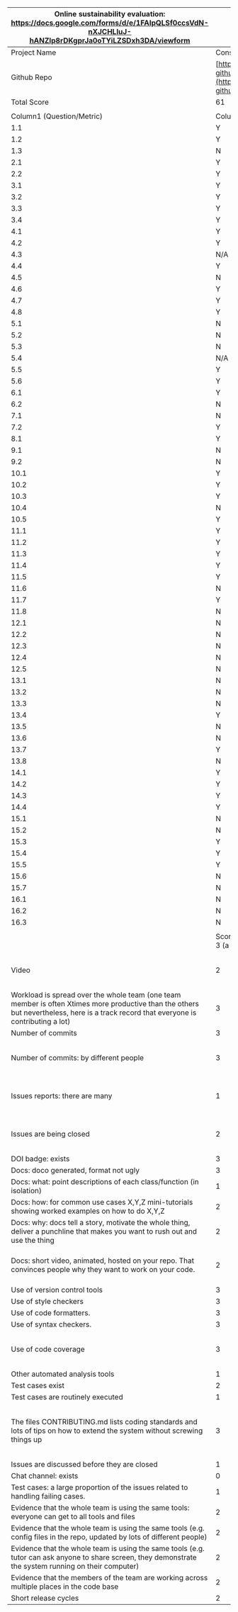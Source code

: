 | Online sustainability evaluation: https://docs.google.com/forms/d/e/1FAIpQLSf0ccsVdN-nXJCHLluJ-hANZlp8rDKgprJa0oTYiLZSDxh3DA/viewform                                                 |                                                                                                            |                                                                                                                                                                |
| ------------------------------------------------------------------------------------------------------------------------------------------------------------------------------------- | ---------------------------------------------------------------------------------------------------------- | -------------------------------------------------------------------------------------------------------------------------------------------------------------- |
| Project Name                                                                                                                                                                          | Constable                                                                                                  |                                                                                                                                                                |
| Github Repo                                                                                                                                                                           | [https://github.com/palash03/constable-github-action](https://github.com/palash03/constable-github-action) |                                                                                                                                                                |
| Total Score                                                                                                                                                                           | 61                                                                                                         |                                                                                                                                                                |
|                                                                                                                                                                                       |                                                                                                            |                                                                                                                                                                |
| Column1 (Question/Metric)                                                                                                                                                             | Column2 (Score/Answer)                                                                                     | Column3 (Link to Evidence)                                                                                                                                     |
| 1.1                                                                                                                                                                                   | Y                                                                                                          |                                                                                                                                                                |
| 1.2                                                                                                                                                                                   | Y                                                                                                          |                                                                                                                                                                |
| 1.3                                                                                                                                                                                   | N                                                                                                          |                                                                                                                                                                |
| 2.1                                                                                                                                                                                   | Y                                                                                                          |                                                                                                                                                                |
| 2.2                                                                                                                                                                                   | Y                                                                                                          |                                                                                                                                                                |
| 3.1                                                                                                                                                                                   | Y                                                                                                          |                                                                                                                                                                |
| 3.2                                                                                                                                                                                   | Y                                                                                                          |                                                                                                                                                                |
| 3.3                                                                                                                                                                                   | Y                                                                                                          |                                                                                                                                                                |
| 3.4                                                                                                                                                                                   | Y                                                                                                          |                                                                                                                                                                |
| 4.1                                                                                                                                                                                   | Y                                                                                                          |                                                                                                                                                                |
| 4.2                                                                                                                                                                                   | Y                                                                                                          |                                                                                                                                                                |
| 4.3                                                                                                                                                                                   | N/A                                                                                                        |                                                                                                                                                                |
| 4.4                                                                                                                                                                                   | Y                                                                                                          |                                                                                                                                                                |
| 4.5                                                                                                                                                                                   | N                                                                                                          |                                                                                                                                                                |
| 4.6                                                                                                                                                                                   | Y                                                                                                          |                                                                                                                                                                |
| 4.7                                                                                                                                                                                   | Y                                                                                                          |                                                                                                                                                                |
| 4.8                                                                                                                                                                                   | Y                                                                                                          |                                                                                                                                                                |
| 5.1                                                                                                                                                                                   | N                                                                                                          |                                                                                                                                                                |
| 5.2                                                                                                                                                                                   | N                                                                                                          |                                                                                                                                                                |
| 5.3                                                                                                                                                                                   | N                                                                                                          |                                                                                                                                                                |
| 5.4                                                                                                                                                                                   | N/A                                                                                                        |                                                                                                                                                                |
| 5.5                                                                                                                                                                                   | Y                                                                                                          |                                                                                                                                                                |
| 5.6                                                                                                                                                                                   | Y                                                                                                          |                                                                                                                                                                |
| 6.1                                                                                                                                                                                   | Y                                                                                                          |                                                                                                                                                                |
| 6.2                                                                                                                                                                                   | N                                                                                                          |                                                                                                                                                                |
| 7.1                                                                                                                                                                                   | N                                                                                                          |                                                                                                                                                                |
| 7.2                                                                                                                                                                                   | Y                                                                                                          |                                                                                                                                                                |
| 8.1                                                                                                                                                                                   | Y                                                                                                          |                                                                                                                                                                |
| 9.1                                                                                                                                                                                   | N                                                                                                          |                                                                                                                                                                |
| 9.2                                                                                                                                                                                   | N                                                                                                          |                                                                                                                                                                |
| 10.1                                                                                                                                                                                  | Y                                                                                                          |                                                                                                                                                                |
| 10.2                                                                                                                                                                                  | Y                                                                                                          |                                                                                                                                                                |
| 10.3                                                                                                                                                                                  | Y                                                                                                          |                                                                                                                                                                |
| 10.4                                                                                                                                                                                  | N                                                                                                          |                                                                                                                                                                |
| 10.5                                                                                                                                                                                  | Y                                                                                                          |                                                                                                                                                                |
| 11.1                                                                                                                                                                                  | Y                                                                                                          |                                                                                                                                                                |
| 11.2                                                                                                                                                                                  | Y                                                                                                          |                                                                                                                                                                |
| 11.3                                                                                                                                                                                  | Y                                                                                                          |                                                                                                                                                                |
| 11.4                                                                                                                                                                                  | Y                                                                                                          |                                                                                                                                                                |
| 11.5                                                                                                                                                                                  | Y                                                                                                          |                                                                                                                                                                |
| 11.6                                                                                                                                                                                  | N                                                                                                          |                                                                                                                                                                |
| 11.7                                                                                                                                                                                  | Y                                                                                                          |                                                                                                                                                                |
| 11.8                                                                                                                                                                                  | N                                                                                                          |                                                                                                                                                                |
| 12.1                                                                                                                                                                                  | N                                                                                                          |                                                                                                                                                                |
| 12.2                                                                                                                                                                                  | N                                                                                                          |                                                                                                                                                                |
| 12.3                                                                                                                                                                                  | N                                                                                                          |                                                                                                                                                                |
| 12.4                                                                                                                                                                                  | N                                                                                                          |                                                                                                                                                                |
| 12.5                                                                                                                                                                                  | N                                                                                                          |                                                                                                                                                                |
| 13.1                                                                                                                                                                                  | N                                                                                                          |                                                                                                                                                                |
| 13.2                                                                                                                                                                                  | N                                                                                                          |                                                                                                                                                                |
| 13.3                                                                                                                                                                                  | N                                                                                                          |                                                                                                                                                                |
| 13.4                                                                                                                                                                                  | Y                                                                                                          |                                                                                                                                                                |
| 13.5                                                                                                                                                                                  | N                                                                                                          |                                                                                                                                                                |
| 13.6                                                                                                                                                                                  | N                                                                                                          |                                                                                                                                                                |
| 13.7                                                                                                                                                                                  | Y                                                                                                          |                                                                                                                                                                |
| 13.8                                                                                                                                                                                  | N                                                                                                          |                                                                                                                                                                |
| 14.1                                                                                                                                                                                  | Y                                                                                                          |                                                                                                                                                                |
| 14.2                                                                                                                                                                                  | Y                                                                                                          |                                                                                                                                                                |
| 14.3                                                                                                                                                                                  | Y                                                                                                          |                                                                                                                                                                |
| 14.4                                                                                                                                                                                  | Y                                                                                                          |                                                                                                                                                                |
| 15.1                                                                                                                                                                                  | N                                                                                                          |                                                                                                                                                                |
| 15.2                                                                                                                                                                                  | N                                                                                                          |                                                                                                                                                                |
| 15.3                                                                                                                                                                                  | Y                                                                                                          |                                                                                                                                                                |
| 15.4                                                                                                                                                                                  | Y                                                                                                          |                                                                                                                                                                |
| 15.5                                                                                                                                                                                  | Y                                                                                                          |                                                                                                                                                                |
| 15.6                                                                                                                                                                                  | N                                                                                                          |                                                                                                                                                                |
| 15.7                                                                                                                                                                                  | N                                                                                                          |                                                                                                                                                                |
| 16.1                                                                                                                                                                                  | N                                                                                                          |                                                                                                                                                                |
| 16.2                                                                                                                                                                                  | N                                                                                                          |                                                                                                                                                                |
| 16.3                                                                                                                                                                                  | N                                                                                                          |                                                                                                                                                                |
|                                                                                                                                                                                       |                                                                                                            |                                                                                                                                                                |
|                                                                                                                                                                                       | Score 0 (none), 1 (a litte), 2 (somewhat), 3 (a lot)                                                       |                                                                                                                                                                |
| Video                                                                                                                                                                                 | 2                                                                                                          | [https://www.youtube.com/watch?v=NXANSl0S1xA](https://www.youtube.com/watch?v=NXANSl0S1xA)                                                                     |
| Workload is spread over the whole team (one team member is often Xtimes more productive than the others but nevertheless, here is a track record that everyone is contributing a lot) | 3                                                                                                          | [https://github.com/palash03/constable-github-action/commits/main](https://github.com/palash03/constable-github-action/commits/main)                           |
| Number of commits                                                                                                                                                                     | 3                                                                                                          | 105 commits                                                                                                                                                    |
| Number of commits: by different people                                                                                                                                                | 3                                                                                                          | [https://github.com/palash03/constable-github-action/graphs/contributors](https://github.com/palash03/constable-github-action/graphs/contributors)             |
| Issues reports: there are many                                                                                                                                                        | 1                                                                                                          | [https://github.com/palash03/constable-github-action/issues](https://github.com/palash03/constable-github-action/issues)                                       |
| Issues are being closed                                                                                                                                                               | 2                                                                                                          | [https://github.com/palash03/constable-github-action/issues](https://github.com/palash03/constable-github-action/issues)                                       |
| DOI badge: exists                                                                                                                                                                     | 3                                                                                                          | readme                                                                                                                                                         |
| Docs: doco generated, format not ugly                                                                                                                                                 | 3                                                                                                          | readme                                                                                                                                                         |
| Docs: what: point descriptions of each class/function (in isolation)                                                                                                                  | 1                                                                                                          |                                                                                                                                                                |
| Docs: how: for common use cases X,Y,Z mini-tutorials showing worked examples on how to do X,Y,Z                                                                                       | 2                                                                                                          |                                                                                                                                                                |
| Docs: why: docs tell a story, motivate the whole thing, deliver a punchline that makes you want to rush out and use the thing                                                         | 2                                                                                                          |                                                                                                                                                                |
| Docs: short video, animated, hosted on your repo. That convinces people why they want to work on your code.                                                                           | 2                                                                                                          | [https://www.youtube.com/watch?v=GfjyQW7QYaA](https://www.youtube.com/watch?v=GfjyQW7QYaA)                                                                     |
| Use of version control tools                                                                                                                                                          | 3                                                                                                          | Github                                                                                                                                                         |
| Use of style checkers                                                                                                                                                                 | 3                                                                                                          | lint config file                                                                                                                                               |
| Use of code formatters.                                                                                                                                                               | 3                                                                                                          | lint config file                                                                                                                                               |
| Use of syntax checkers.                                                                                                                                                               | 3                                                                                                          | lint config file                                                                                                                                               |
| Use of code coverage                                                                                                                                                                  | 3                                                                                                          | [https://github.com/palash03/constable-github-action/blob/main/package.json](https://github.com/palash03/constable-github-action/blob/main/package.json)       |
| Other automated analysis tools                                                                                                                                                        | 1                                                                                                          |                                                                                                                                                                |
| Test cases exist                                                                                                                                                                      | 2                                                                                                          |                                                                                                                                                                |
| Test cases are routinely executed                                                                                                                                                     | 1                                                                                                          | no evidence in github actions                                                                                                                                  |
| The files CONTRIBUTING.md lists coding standards and lots of tips on how to extend the system without screwing things up                                                              | 3                                                                                                          | [https://github.com/palash03/constable-github-action/blob/main/CONTRIBUTING.md](https://github.com/palash03/constable-github-action/blob/main/CONTRIBUTING.md) |
| Issues are discussed before they are closed                                                                                                                                           | 1                                                                                                          | no comments found in issue discussion                                                                                                                          |
| Chat channel: exists                                                                                                                                                                  | 0                                                                                                          | no discussion found throughout repo                                                                                                                            |
| Test cases: a large proportion of the issues related to handling failing cases.                                                                                                       | 1                                                                                                          | issues typically for features/additions                                                                                                                        |
| Evidence that the whole team is using the same tools: everyone can get to all tools and files                                                                                         | 2                                                                                                          |                                                                                                                                                                |
| Evidence that the whole team is using the same tools (e.g. config files in the repo, updated by lots of different people)                                                             | 2                                                                                                          |                                                                                                                                                                |
| Evidence that the whole team is using the same tools (e.g. tutor can ask anyone to share screen, they demonstrate the system running on their computer)                               | 2                                                                                                          |                                                                                                                                                                |
| Evidence that the members of the team are working across multiple places in the code base                                                                                             | 2                                                                                                          | checked blame analysis on source files                                                                                                                         |
| Short release cycles                                                                                                                                                                  | 2                                                                                                          | two releases over a month apart                                                                                                                                |
